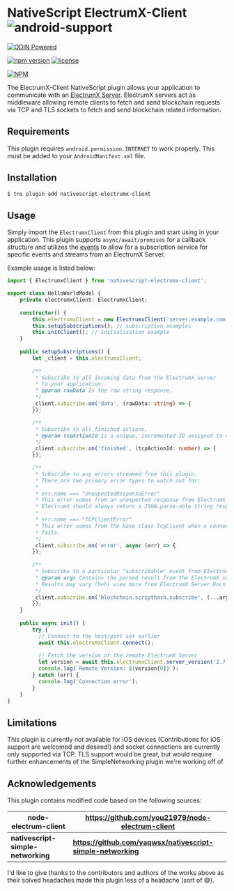 # NativeScript ElectrumX-Client ![android-support](https://camo.githubusercontent.com/e77a0a1454be63dbb168e7be9c81c5889ae1b0c8/68747470733a2f2f63646e342e69636f6e66696e6465722e636f6d2f646174612f69636f6e732f6c6f676f732d332f3232382f616e64726f69642d33322e706e67)

 [![ODIN Powered](https://odin.nyc3.digitaloceanspaces.com/badges/ODIN-Badge-PoweredBy.png)](https://odinblockchain.org/)
 
 [![npm version](https://img.shields.io/npm/v/nativescript-electrumx-client.svg?colorA=1d2323&colorB=41C0D1&style=flat-square)](https://npmjs.org/package/nativescript-electrumx-client) [![license](https://img.shields.io/npm/l/nativescript-electrumx-client.svg?colorA=1d2323&colorB=41C0D1&style=flat-square)](https://choosealicense.com/licenses/gpl-3.0/)



[![NPM](https://nodei.co/npm/nativescript-electrumx-client.png?downloads=true)](https://nodei.co/npm/odinjs-lib/)



The ElectrumX-Client NativeScript plugin allows your application to communicate with an [ElectrumX Server](https://electrumx.readthedocs.io/en/latest/). ElectrumX servers act as middleware allowing remote clients to fetch and send blockchain requests via TCP and TLS sockets to fetch and send blockchain related information.



## Requirements

This plugin requires `android.permission.INTERNET` to work properly. This must be added to your `AndroidManifest.xml` file.



## Installation

```bash
$ tns plugin add nativescript-electrumx-client
```



## Usage

Simply import the `ElectrumxClient` from this plugin and start using in your application. This plugin supports `async/await/promises` for a callback structure and utilizes the [events](https://github.com/Gozala/events#readme) to allow for a subscription service for specific events and streams from an ElectrumX Server. 

Example usage is listed below:

```typescript
import { ElectrumxClient } from 'nativescript-electrumx-client';

export class HelloWorldModel {
  	private electrumxClient: ElectrumxClient;
    
    constructor() {
    	this.electrumxClient = new ElectrumxClient('server.example.com', 50001);
        this.setupSubscriptions(); // subscription examples
        this.initClient(); // initialization example
    }
    
    public setupSubscriptions() {
        let _client = this.electrumxClient;
        
        /**
         * Subscribe to all incoming data from the ElectrumX server
         * to your application.
         * @param rawData Is the raw string response.
         */
        _client.subscribe.on('data', (rawData: string) => {
        });

        /**
         * Subscribe to all finished actions.
         * @param tcpActionId Is a unique, incremented ID assigned to each action.
         */
        _client.subscribe.on('finished', (tcpActionId: number) => {
        });

        /**
         * Subscribe to any errors streamed from this plugin.
         * There are two primary error types to watch out for:
         *
         * err.name === "UnexpectedResponseError"
         * This error comes from an unexpected response from ElectrumX as
         * ElectrumX should always return a JSON.parse-able string response.
         *
         * err.name === "TCPClientError"
         * This error comes from the base class TcpClient when a connection
         * fails.
         */
        _client.subscribe.on('error', async (err) => {
        });
        
        /**
         * Subscribe to a particular "subscribable" event from ElectrumX.
         * @param args Contains the parsed result from the ElectrumX server.
         * Results may vary (heh) view more from ElectrumX Server Docs.
         */
        _client.subscribe.on('blockchain.scripthash.subscribe', (...args) => {
        });
    }
    
    public async init() {
        try {
          // Connect to the host/port set earlier
          await this.electrumxClient.connect();
          
          // Fetch the version of the remote ElectrumX Server
          let version = await this.electrumxClient.server_version('2.7.11', '1.1');
          console.log(`Remote Version: ${version[0]}`);
        } catch (err) {
          console.log('Connection error');
        }
    }
}
```



## Limitations

This plugin is currently not available for iOS devices (Contributions for iOS support are welcomed and desired!) and socket connections are currently only supported via TCP. TLS support would be great, but would require further enhancements of the SimpleNetworking plugin we're working off of



## Acknowledgements

This plugin contains modified code based on the following sources:

| **node-electrum-client**           | https://github.com/you21979/node-electrum-client             |
| ---------------------------------- | ------------------------------------------------------------ |
| **nativescript-simple-networking** | **https://github.com/yaqwsx/nativescript-simple-networking** |

I'd like to give thanks to the contributors and authors of the works above as their solved headaches made this plugin less of a headache (sort of 😅).
